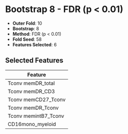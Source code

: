 # Bootstrap 8 - FDR (p < 0.01)

- **Outer Fold**: 10
- **Bootstrap**: 8
- **Method**: FDR (p < 0.01)
- **Fold Seed**: 58
- **Features Selected**: 6

## Selected Features

| Feature |
|---------|
| Tconv memDR_total |
| Tconv memDR_CD3 |
| Tconv memCD27_Tconv |
| Tconv memDR_Tconv |
| Tconv memintB7_Tconv |
| CD16mono_myeloid |
